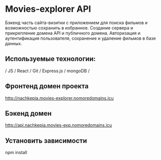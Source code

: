 # Movies-explorer API 

Бэкенд часть сайта-визитки с приложением для поиска фильмов и возможностью сохранить в избранное.
Создание сервера и прикрепление домена API и публичного домена. Авторизация и аутентификация пользователя, сохранение и удаление фильмов в базе данных.

## Используемые технологии:
/ JS / React / Git / Express.js / mongoDB /

##  Фронтенд домен проекта
  http://nachkepia.movies-explorer.nomoredomains.icu

## Бэкенд домен
  http://api.nachkepia.movies-exp.nomoredomains.icu

## Установить зависимости
npm install
